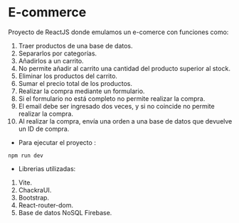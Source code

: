 # E-commerce

Proyecto de ReactJS donde emulamos un e-comerce con funciones como:

1. Traer productos de una base de datos.
1. Separarlos por categorías.
1. Añadirlos a un carrito.
1. No permite añadir al carrito una cantidad del producto superior al stock.
1. Eliminar los productos del carrito.
1. Sumar el precio total de los productos.
1. Realizar la compra mediante un formulario.
1. Si el formulario no está completo no permite realizar la compra.
1. El email debe ser ingresado dos veces, y si no coincide no permite realizar la compra.
1. Al realizar la compra, envía una orden a una base de datos que devuelve un ID de compra.


* Para ejecutar el proyecto :

```
npm run dev
```


* Librerias utilizadas:

1. Vite.
1. ChackraUI.
1. Bootstrap.
1. React-router-dom.
1. Base de datos NoSQL Firebase.
